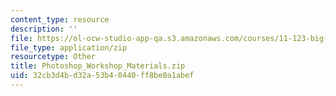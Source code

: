 ```yaml
---
content_type: resource
description: ''
file: https://ol-ocw-studio-app-qa.s3.amazonaws.com/courses/11-123-big-plans-and-mega-urban-landscapes-spring-2014/32cb3d4bd32a53b40440ff8be0a1abef_Photoshop_Workshop_Materials.zip
file_type: application/zip
resourcetype: Other
title: Photoshop_Workshop_Materials.zip
uid: 32cb3d4b-d32a-53b4-0440-ff8be0a1abef
---
```

